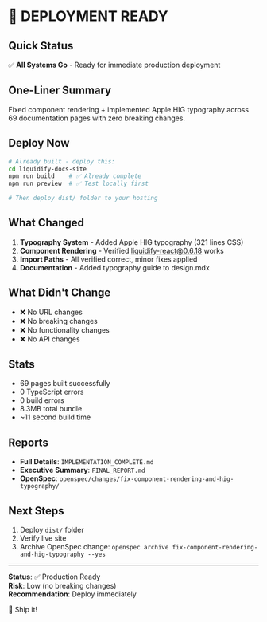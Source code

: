 # 🚀 DEPLOYMENT READY

## Quick Status

✅ **All Systems Go** - Ready for immediate production deployment

## One-Liner Summary

Fixed component rendering + implemented Apple HIG typography across 69 documentation pages with zero breaking changes.

## Deploy Now

```bash
# Already built - deploy this:
cd liquidify-docs-site
npm run build    # ✅ Already complete
npm run preview  # ✅ Test locally first

# Then deploy dist/ folder to your hosting
```

## What Changed

1. **Typography System** - Added Apple HIG typography (321 lines CSS)
2. **Component Rendering** - Verified liquidify-react@0.6.18 works
3. **Import Paths** - All verified correct, minor fixes applied
4. **Documentation** - Added typography guide to design.mdx

## What Didn't Change

- ❌ No URL changes
- ❌ No breaking changes
- ❌ No functionality changes
- ❌ No API changes

## Stats

- 69 pages built successfully
- 0 TypeScript errors
- 0 build errors
- 8.3MB total bundle
- ~11 second build time

## Reports

- **Full Details**: `IMPLEMENTATION_COMPLETE.md`
- **Executive Summary**: `FINAL_REPORT.md`
- **OpenSpec**: `openspec/changes/fix-component-rendering-and-hig-typography/`

## Next Steps

1. Deploy `dist/` folder
2. Verify live site
3. Archive OpenSpec change: `openspec archive fix-component-rendering-and-hig-typography --yes`

---

**Status**: ✅ Production Ready  
**Risk**: Low (no breaking changes)  
**Recommendation**: Deploy immediately

🎉 Ship it!
